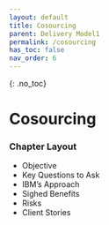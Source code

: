 ```yaml
---
layout: default
title: Cosourcing
parent: Delivery Model1
permalink: /cosourcing
has_toc: false
nav_order: 6
---
```

<!-- To change parent to Delivery Model when content is completed -->


{: .no_toc}
# Cosourcing

### Chapter Layout
-    Objective
-    Key Questions to Ask
-    IBM’s Approach
-    Sighed Benefits 
-    Risks
-    Client Stories